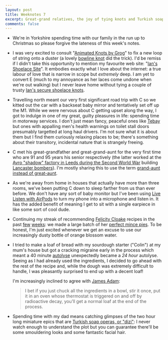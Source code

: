 ```yaml
---
layout: post
title: Weeknotes 7
excerpt: Great-grand relatives, the joy of tying knots and Turkish soap operas.
comments: false
---
```

*   We're in Yorkshire spending time with our family in the run up to Christmas so please forgive the lateness of this week's notes.

*   I was very excited to consult "[Animated Knots by Grog](https://www.animatedknots.com)" to fix a new loop of string onto a duster (a lovely [bowline knot](https://www.animatedknots.com/bowline-knot) did the trick). I'd be remiss if I didn't take this opportunity to mention my favourite web site: "[Ian's Shoelace Site](https://www.fieggen.com/shoelace/)". It embodies exactly what I love about the internet: a true labour of love that is narrow in scope but _extremely_ deep. I am yet to convert E (much to my annoyance as her laces come undone when we're out walking) but I never leave home without tying a couple of trusty [Ian's secure shoelace knots](https://www.fieggen.com/shoelace/secureknot.htm).

*   Travelling north meant our very first significant road trip with C so we kitted out the car with a backseat baby mirror and tentatively set off up the M1. While we were nervous about C getting upset along the way, I got to indulge in one of my great, guilty pleasures in life: spending time in motorway services. I don't just mean fancy, peaceful ones like [Tebay](https://www.tebayservices.com) but ones with appalling men's health warnings on toilet stall doors presumably targetted at long haul drivers. I'm not sure what it is about them but I find them curiously relaxing places to be; there's something about their transitory, incidental nature that is strangely freeing.

*   C met his great-grandfather and great-grand-aunt for the very first time who are 91 and 95 years his senior respectively (the latter worked at the [Avro "shadow" factory in Leeds during the Second World War](https://en.wikipedia.org/wiki/Avro#History) building [Lancaster bombers](https://en.wikipedia.org/wiki/Avro_Lancaster)). I'm mostly sharing this to use the term [grand-aunt instead of great-aunt](https://blogs.ancestry.com/ancestry/2013/10/25/great-and-grand-aunts/).

*   As we're away from home in houses that actually have more than three rooms, we've been putting C down to sleep farther from us than ever before. We don't have any sort of baby monitor but I've been using [Live Listen with AirPods](https://support.apple.com/en-us/HT209082) to turn my phone into a microphone and listen in. It has the added benefit of meaning I get to sit with a single earpiece in like some sort of cool dude.

*   Continuing my streak of recommending [Felicity Cloake](https://www.theguardian.com/profile/felicity-cloake) recipes in the past [few](/2019/12/08/weeknotes-6/) [weeks](/2019/11/24/weeknotes-4/): we made a large batch of her [perfect mince pies](https://www.theguardian.com/food/2019/dec/04/felicity-cloakes-mince-pie-masterclass-an-easy-step-by-step-recipe). To be honest, I'm just excited whenever we get an excuse to use our increasingly dusty bottle of orange blossom water.

*   I tried to make a loaf of bread with my sourdough starter ("Colin") at my mum's house but got a cracking migraine early in the process which meant a 40 minute [autolyse](https://www.bakerybits.co.uk/resources/autolyse-what-why-how/) unexpectedly became a _24 hour_ autolyse. Seeing as I had already used the ingredients, I decided to go ahead with the rest of the recipe and, while the dough was extremely difficult to handle, I was pleasantly surprised to end up with a decent loaf!

    I'm increasingly inclined to agree with [James Adam](https://interblah.net):

    > I bet if you just chuck all the ingredients in a bowl, stir it once, put it in an oven whose thermostat is triggered on and off by radioactive decay, you’ll get a normal loaf at the end of the process.

*   Spending time with my dad means catching glimpses of the two hour long miniature epics that are [Turkish soap operas, or "dizi"](https://www.theguardian.com/tv-and-radio/2019/sep/13/turkish-tv-magnificent-century-dizi-taking-over-world): I never watch enough to understand the plot but you can guarantee there'll be some smouldering looks and some fantastic facial hair.
